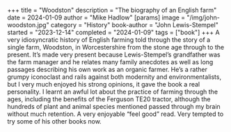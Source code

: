 +++
title = "Woodston"
description = "The biography of an English farm"
date = 2024-01-09
author = "Mike Hadlow"
[params]
    image = "/img/john-woodston.jpg"
    category = "History"
    book-author = "John Lewis-Stempel"
    started = "2023-12-14"
    completed = "2024-01-09"
    tags = ["book"]
+++
A very idiosyncratic history of English farming told through the story of a single farm, Woodston, in Worcestershire from the stone age through to the present. It’s made very present because Lewis-Stempel’s grandfather was the farm manager and he relates many family anecdotes as well as long passages describing his own work as an organic farmer. He’s a rather grumpy iconoclast and rails against both modernity and environmentalists, but I very much enjoyed his strong opinions, it gave the book a real personality. I learnt an awful lot about the practice of farming through the ages, including the benefits of the Ferguson TE20 tractor, although the hundreds of plant and animal species mentioned passed through my brain without much retention. A very enjoyable “feel good” read. Very tempted to try some of his other books now.
